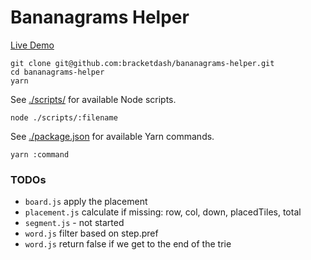 # Bananagrams Helper

[Live Demo](http://bracketdash.github.io/bananagrams-helper/)

```
git clone git@github.com:bracketdash/bananagrams-helper.git
cd bananagrams-helper
yarn
```

See [./scripts/](./scripts) for available Node scripts.

```
node ./scripts/:filename
```

See [./package.json](./package.json) for available Yarn commands.

```
yarn :command
```

### TODOs

- `board.js` apply the placement
- `placement.js` calculate if missing: row, col, down, placedTiles, total
- `segment.js` - not started
- `word.js` filter based on step.pref
- `word.js` return false if we get to the end of the trie
